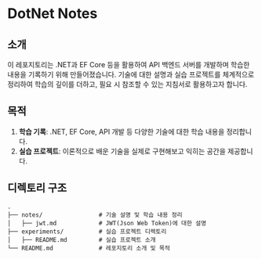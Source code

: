 # DotNet Notes

## 소개

이 레포지토리는 .NET과 EF Core 등을 활용하여 API 백엔드 서버를 개발하며 학습한 내용을 기록하기 위해 만들어졌습니다. 기술에 대한 설명과 실습 프로젝트를 체계적으로 정리하여 학습의 깊이를 더하고, 필요 시 참조할 수 있는 지침서로 활용하고자 합니다.

## 목적

1. **학습 기록**: .NET, EF Core, API 개발 등 다양한 기술에 대한 학습 내용을 정리합니다.
2. **실습 프로젝트**: 이론적으로 배운 기술을 실제로 구현해보고 익히는 공간을 제공합니다.

## 디렉토리 구조

```
.
├── notes/                # 기술 설명 및 학습 내용 정리
│   ├── jwt.md            # JWT(Json Web Token)에 대한 설명
├── experiments/          # 실습 프로젝트 디렉토리
│   ├── README.md         # 실습 프로젝트 소개
└── README.md             # 레포지토리 소개 및 목적
```
